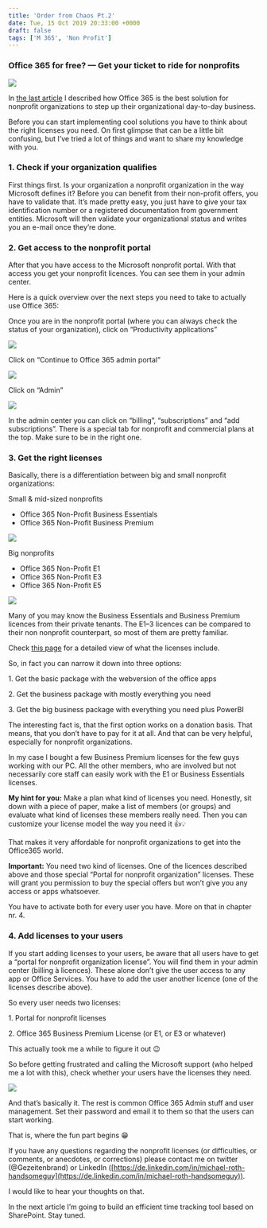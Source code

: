 ```yaml
---
title: 'Order from Chaos Pt.2'
date: Tue, 15 Oct 2019 20:33:00 +0000
draft: false
tags: ['M 365', 'Non Profit']
---
```


### **Office 365 for free? — Get your ticket to ride for nonprofits**

![](https://miro.medium.com/max/4587/1*gIa8B9deMNvXEXPTaGVOsg.png)

In [the last article](https://medium.com/@gezeitenbrand/order-from-chaos-fe1585d684cf) I described how Office 365 is the best solution for nonprofit organizations to step up their organizational day-to-day business.

Before you can start implementing cool solutions you have to think about the right licenses you need. On first glimpse that can be a little bit confusing, but I’ve tried a lot of things and want to share my knowledge with you.

### 1\. Check if your organization qualifies

First things first. Is your organization a nonprofit organization in the way Microsoft defines it? Before you can benefit from their non-profit offers, you have to validate that. It’s made pretty easy, you just have to give your tax identification number or a registered documentation from government entities. Microsoft will then validate your organizational status and writes you an e-mail once they’re done.

### 2\. Get access to the nonprofit portal

After that you have access to the Microsoft nonprofit portal. With that access you get your nonprofit licences. You can see them in your admin center.

Here is a quick overview over the next steps you need to take to actually use Office 365:

Once you are in the nonprofit portal (where you can always check the status of your organization), click on “Productivity applications”

![](https://miro.medium.com/max/1823/1*TQRYdZkgDkNiTanGFjIU2Q.png)

Click on “Continue to Office 365 admin portal”

![](https://miro.medium.com/max/2273/1*3Ud333OvRMY5vjxs2VBPFA.png)

Click on “Admin”

![](https://miro.medium.com/max/1628/1*uDlUb6m1lxm73-jpAN-rBg.png)

In the admin center you can click on “billing”, “subscriptions” and “add subscriptions”. There is a special tab for nonprofit and commercial plans at the top. Make sure to be in the right one.

### **3\. Get the right licenses**

Basically, there is a differentiation between big and small nonprofit organizations:

Small & mid-sized nonprofits

*   Office 365 Non-Profit Business Essentials
*   Office 365 Non-Profit Business Premium

![](https://miro.medium.com/max/2126/1*fnE6iFjRW4nmtXl_C4IIEw.png)

Big nonprofits

*   Office 365 Non-Profit E1
*   Office 365 Non-Profit E3
*   Office 365 Non-Profit E5

![](https://miro.medium.com/max/2114/1*Ydvtv-fTxsdNpyddhZxZRA.png)

Many of you may know the Business Essentials and Business Premium licences from their private tenants. The E1–3 licences can be compared to their non nonprofit counterpart, so most of them are pretty familiar.

Check [this page](https://www.microsoft.com/en/microsoft-365/nonprofit/office-365-nonprofit-plans-and-pricing?rtc=2&market=de&activetab=tab:primaryr2) for a detailed view of what the licenses include.

So, in fact you can narrow it down into three options:

1\. Get the basic package with the webversion of the office apps

2\. Get the business package with mostly everything you need

3\. Get the big business package with everything you need plus PowerBI

The interesting fact is, that the first option works on a donation basis. That means, that you don’t have to pay for it at all. And that can be very helpful, especially for nonprofit organizations.

In my case I bought a few Business Premium licenses for the few guys working with our PC. All the other members, who are involved but not necessarily core staff can easily work with the E1 or Business Essentials licenses.

**My hint for you:** Make a plan what kind of licenses you need. Honestly, sit down with a piece of paper, make a list of members (or groups) and evaluate what kind of licenses these members really need. Then you can customize your license model the way you need it 👍💡

That makes it very affordable for nonprofit organizations to get into the Office365 world.

**Important:** You need two kind of licenses. One of the licences described above and those special “Portal for nonprofit organization” licenses. These will grant you permission to buy the special offers but won’t give you any access or apps whatsoever.

You have to activate both for every user you have. More on that in chapter nr. 4.

### 4\. Add licenses to your users

If you start adding licenses to your users, be aware that all users have to get a “portal for nonprofit organization license”. You will find them in your admin center (billing à licences). These alone don’t give the user access to any app or Office Services. You have to add the user another licence (one of the licenses describe above).

So every user needs two licenses:

1\. Portal for nonprofit licenses

2\. Office 365 Business Premium License (or E1, or E3 or whatever)

This actually took me a while to figure it out 😉

So before getting frustrated and calling the Microsoft support (who helped me a lot with this), check whether your users have the licenses they need.

![](https://miro.medium.com/max/2834/1*rSNAbdkS0MTEG9PmnWfsQQ.png)

And that’s basically it. The rest is common Office 365 Admin stuff and user management. Set their password and email it to them so that the users can start working.

That is, where the fun part begins 😁

If you have any questions regarding the nonprofit licenses (or difficulties, or comments, or anecdotes, or corrections) please contact me on twitter (@Gezeitenbrand) or LinkedIn ([https://de.linkedin.com/in/michael-roth-handsomeguy](https://de.linkedin.com/in/michael-roth-handsomeguy)).

I would like to hear your thoughts on that.

In the next article I’m going to build an efficient time tracking tool based on SharePoint. Stay tuned.